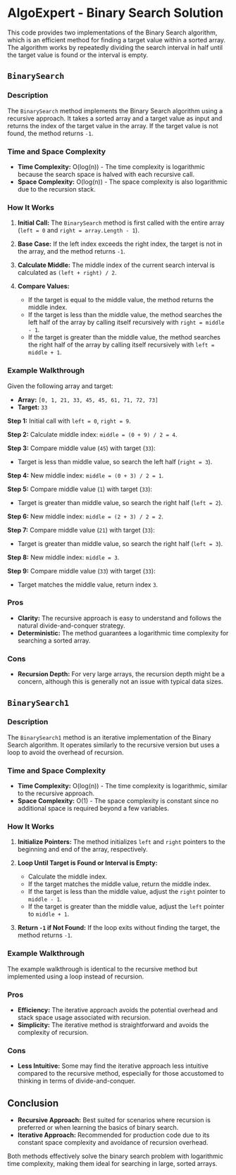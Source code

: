 # AlgoExpert - Binary Search Solution

This code provides two implementations of the Binary Search algorithm, which is an efficient method for finding a target value within a sorted array. The algorithm works by repeatedly dividing the search interval in half until the target value is found or the interval is empty.

## `BinarySearch`

### Description
The `BinarySearch` method implements the Binary Search algorithm using a recursive approach. It takes a sorted array and a target value as input and returns the index of the target value in the array. If the target value is not found, the method returns `-1`.

### Time and Space Complexity
- **Time Complexity:** O(log(n)) - The time complexity is logarithmic because the search space is halved with each recursive call.
- **Space Complexity:** O(log(n)) - The space complexity is also logarithmic due to the recursion stack.

### How It Works
1. **Initial Call:** The `BinarySearch` method is first called with the entire array (`left = 0` and `right = array.Length - 1`).

2. **Base Case:** If the left index exceeds the right index, the target is not in the array, and the method returns `-1`.

3. **Calculate Middle:** The middle index of the current search interval is calculated as `(left + right) / 2`.

4. **Compare Values:**
   - If the target is equal to the middle value, the method returns the middle index.
   - If the target is less than the middle value, the method searches the left half of the array by calling itself recursively with `right = middle - 1`.
   - If the target is greater than the middle value, the method searches the right half of the array by calling itself recursively with `left = middle + 1`.

### Example Walkthrough

Given the following array and target:
- **Array:** `[0, 1, 21, 33, 45, 45, 61, 71, 72, 73]`
- **Target:** `33`

**Step 1:** Initial call with `left = 0`, `right = 9`.

**Step 2:** Calculate middle index: `middle = (0 + 9) / 2 = 4`.

**Step 3:** Compare middle value (`45`) with target (`33`):
- Target is less than middle value, so search the left half (`right = 3`).

**Step 4:** New middle index: `middle = (0 + 3) / 2 = 1`.

**Step 5:** Compare middle value (`1`) with target (`33`):
- Target is greater than middle value, so search the right half (`left = 2`).

**Step 6:** New middle index: `middle = (2 + 3) / 2 = 2`.

**Step 7:** Compare middle value (`21`) with target (`33`):
- Target is greater than middle value, so search the right half (`left = 3`).

**Step 8:** New middle index: `middle = 3`.

**Step 9:** Compare middle value (`33`) with target (`33`):
- Target matches the middle value, return index `3`.

### Pros
- **Clarity:** The recursive approach is easy to understand and follows the natural divide-and-conquer strategy.
- **Deterministic:** The method guarantees a logarithmic time complexity for searching a sorted array.

### Cons
- **Recursion Depth:** For very large arrays, the recursion depth might be a concern, although this is generally not an issue with typical data sizes.

## `BinarySearch1`

### Description
The `BinarySearch1` method is an iterative implementation of the Binary Search algorithm. It operates similarly to the recursive version but uses a loop to avoid the overhead of recursion.

### Time and Space Complexity
- **Time Complexity:** O(log(n)) - The time complexity is logarithmic, similar to the recursive approach.
- **Space Complexity:** O(1) - The space complexity is constant since no additional space is required beyond a few variables.

### How It Works
1. **Initialize Pointers:** The method initializes `left` and `right` pointers to the beginning and end of the array, respectively.

2. **Loop Until Target is Found or Interval is Empty:**
   - Calculate the middle index.
   - If the target matches the middle value, return the middle index.
   - If the target is less than the middle value, adjust the `right` pointer to `middle - 1`.
   - If the target is greater than the middle value, adjust the `left` pointer to `middle + 1`.

3. **Return `-1` if Not Found:** If the loop exits without finding the target, the method returns `-1`.

### Example Walkthrough
The example walkthrough is identical to the recursive method but implemented using a loop instead of recursion.

### Pros
- **Efficiency:** The iterative approach avoids the potential overhead and stack space usage associated with recursion.
- **Simplicity:** The iterative method is straightforward and avoids the complexity of recursion.

### Cons
- **Less Intuitive:** Some may find the iterative approach less intuitive compared to the recursive method, especially for those accustomed to thinking in terms of divide-and-conquer.

## Conclusion

- **Recursive Approach:** Best suited for scenarios where recursion is preferred or when learning the basics of binary search.
- **Iterative Approach:** Recommended for production code due to its constant space complexity and avoidance of recursion overhead.

Both methods effectively solve the binary search problem with logarithmic time complexity, making them ideal for searching in large, sorted arrays.

